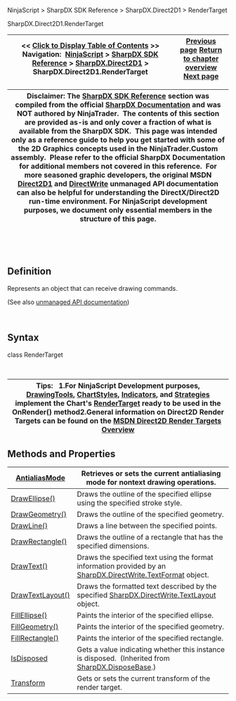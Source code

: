 ﻿


NinjaScript \> SharpDX SDK Reference \> SharpDX.Direct2D1 \> RenderTarget






















SharpDX.Direct2D1\.RenderTarget







| \<\< [Click to Display Table of Contents](sharpdx_direct2d1_rendertarget.md) \>\> **Navigation:**     [NinjaScript](ninjascript-1.md) \> [SharpDX SDK Reference](sharpdx_sdk_reference-1.md) \> [SharpDX.Direct2D1](sharpdx_direct2d1-1.md) \> SharpDX.Direct2D1\.RenderTarget | [Previous page](sharpdx_direct2d1_radialgradientbrushproperties-1.md) [Return to chapter overview](sharpdx_direct2d1-1.md) [Next page](sharpdx_direct2d1_rendertarget_antialiasmode-1.md) |
| --- | --- |













| Disclaimer: The [SharpDX SDK Reference](sharpdx_sdk_reference-1.md) section was compiled from the official [SharpDX Documentation](http://sharpdx.org/) and was NOT authored by NinjaTrader.  The contents of this section are provided as\-is and only cover a fraction of what is available from the SharpDX SDK.  This page was intended only as a reference guide to help you get started with some of the 2D Graphics concepts used in the NinjaTrader.Custom assembly.  Please refer to the official SharpDX Documentation for additional members not covered in this reference.  For more seasoned graphic developers, the original MSDN [Direct2D1](https://msdn.microsoft.com/en-us/library/windows/desktop/dd370990.aspx) and [DirectWrite](https://msdn.microsoft.com/en-us/library/windows/desktop/dd368038.aspx) unmanaged API documentation can also be helpful for understanding the DirectX/Direct2D run\-time environment. For NinjaScript development purposes, we document only essential members in the structure of this page. |
| --- |



 


 


## Definition


Represents an object that can receive drawing commands. 


(See also [unmanaged API documentation](http://msdn.microsoft.com/en-us/library/dd371766.aspx))


 


## Syntax


class RenderTarget


 




| Tips:   1\.For NinjaScript Development purposes, [DrawingTools](drawingtool-1.md), [ChartStyles](chartstyletype-1.md), [Indicators](indicators-1.md), and [Strategies](strategy-1.md) implement the Chart's [RenderTarget](rendertarget-1.md) ready to be used in the OnRender() method2\.General information on Direct2D Render Targets can be found on the [MSDN Direct2D Render Targets Overview](https://msdn.microsoft.com/en-us/library/dd756757(v=vs.85).aspx) |
| --- |



## 


## 


## Methods and Properties




| [AntialiasMode](sharpdx_direct2d1_rendertarget_antialiasmode-1.md) | Retrieves or sets the current antialiasing mode for nontext drawing operations. |
| --- | --- |
| [DrawEllipse()](sharpdx_direct2d1_rendertarget_drawellipse-1.md) | Draws the outline of the specified ellipse using the specified stroke style. |
| [DrawGeometry()](sharpdx_direct2d1_rendertarget_drawgeometry-1.md) | Draws the outline of the specified geometry. |
| [DrawLine()](sharpdx_direct2d1_rendertarget_drawline-1.md) | Draws a line between the specified points. |
| [DrawRectangle()](sharpdx_direct2d1_rendertarget_drawrectangle-1.md) | Draws the outline of a rectangle that has the specified dimensions. |
| [DrawText()](sharpdx_direct2d1_rendertarget_drawtext-1.md) | Draws the specified text using the format information provided by an [SharpDX.DirectWrite.TextFormat](sharpdx_directwrite_textformat-1.md) object. |
| [DrawTextLayout()](sharpdx_direct2d1_rendertarget_drawtextlayout-1.md) | Draws the formatted text described by the specified [SharpDX.DirectWrite.TextLayout](sharpdx_directwrite_textlayout-1.md) object. |
| [FillEllipse()](sharpdx_direct2d1_rendertarget_fillellipse-1.md) | Paints the interior of the specified ellipse. |
| [FillGeometry()](sharpdx_direct2d1_rendertarget_fillgeometry-1.md) | Paints the interior of the specified geometry. |
| [FillRectangle()](sharpdx_direct2d1_rendertarget_fillrectangle-1.md) | Paints the interior of the specified rectangle. |
| [IsDisposed](sharpdx_disposebase_isdisposed-1.md) | Gets a value indicating whether this instance is disposed.  (Inherited from [SharpDX.DisposeBase](sharpdx_disposebase-1.md).) |
| [Transform](sharpdx_direct2d1_rendertarget_transform-1.md) | Gets or sets the current transform of the render target. |









